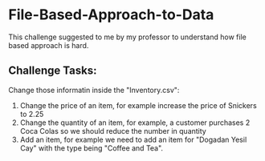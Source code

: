 # File-Based-Approach-to-Data
This challenge suggested to me by my professor to understand how file based approach is hard.

## Challenge Tasks:
Change those informatin inside the "Inventory.csv":
1. Change the price of an item, for example increase the price of Snickers to 2.25
2. Change the quantity of an item, for example, a customer purchases 2 Coca Colas so we should reduce the number in quantity
3. Add an item, for example we need to add an item for "Dogadan Yesil Cay" with the type being "Coffee and Tea".
  
